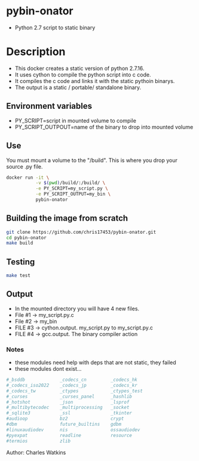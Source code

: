 # pybin-onator

- Python 2.7 script to static binary

# Description

- This docker creates a static version of python 2.7.16.
- It uses cython to compile the python script into c code.
- It compiles the c code and links it with the static pythoin binarys.
- The output is a static / portable/ standalone binary.

## Environment variables

- PY_SCRIPT=script in mounted volume to compile
- PY_SCRIPT_OUTPOUT=name of the binary to drop into mounted volume

## Use

You must mount a volume to the "/build". This is where you drop your source .py file.

```bash
docker run -it \
           -v $(pwd)/build/:/build/ \
           -e PY_SCRIPT=my_script.py \
           -e PY_SCRIPT_OUTPUT=my_bin \
           pybin-onator
```

## Building the image from scratch

```bash
git clone https://github.com/chris17453/pybin-onator.git
cd pybin-onator
make build
```

## Testing

```bash
make test
```

## Output

- In the mounted directory you will have 4 new files.
- File #1 -> my_script.py.c
- File #2 -> my_bin
- FILE #3 -> cython.output. my_script.py to my_script.py.c
- FILE #4 -> gcc.output. The binary compiler action


### Notes

- these modules need help with deps that are not static, they failed
- these modules dont exist...

```bash
#_bsddb             _codecs_cn         _codecs_hk
#_codecs_iso2022    _codecs_jp         _codecs_kr
#_codecs_tw         _ctypes            _ctypes_test
#_curses            _curses_panel      _hashlib
#_hotshot           _json              _lsprof
#_multibytecodec    _multiprocessing   _socket
#_sqlite3           _ssl               _tkinter
#audioop            bz2                crypt
#dbm                future_builtins    gdbm
#linuxaudiodev      nis                ossaudiodev
#pyexpat            readline           resource
#termios            zlib
```

Author: Charles Watkins
